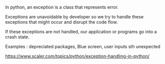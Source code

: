 In python, an exception is a class that represents error.

Exceptions are unavoidable by developer so we try to handle these exceptions that might occur and disrupt the code flow.

If these exceptions are not handled, our application or programs go into a crash state.

Examples : depreciated packages, Blue screen, user inputs sth unexpected

https://www.scaler.com/topics/python/exception-handling-in-python/
